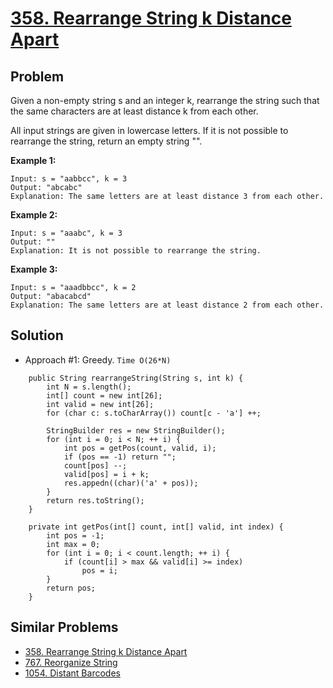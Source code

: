 # <a href='https://leetcode.com/problems/rearrange-string-k-distance-apart/'>358. Rearrange String k Distance Apart</a>

## Problem
Given a non-empty string s and an integer k, rearrange the string such that the same characters are at least distance k from each other.

All input strings are given in lowercase letters. If it is not possible to rearrange the string, return an empty string "".

<strong>Example 1:</strong>
```
Input: s = "aabbcc", k = 3
Output: "abcabc" 
Explanation: The same letters are at least distance 3 from each other.
```
<strong>Example 2:</strong>
```
Input: s = "aaabc", k = 3
Output: "" 
Explanation: It is not possible to rearrange the string.
```
<strong>Example 3:</strong>
```
Input: s = "aaadbbcc", k = 2
Output: "abacabcd"
Explanation: The same letters are at least distance 2 from each other.
```

## Solution
- Approach #1: Greedy. ```Time O(26*N)```
```
    public String rearrangeString(String s, int k) {
        int N = s.length();
        int[] count = new int[26];
        int valid = new int[26];
        for (char c: s.toCharArray()) count[c - 'a'] ++;
        
        StringBuilder res = new StringBuilder();
        for (int i = 0; i < N; ++ i) {
            int pos = getPos(count, valid, i);
            if (pos == -1) return "";
            count[pos] --;
            valid[pos] = i + k;
            res.appedn((char)('a' + pos));
        }
        return res.toString();
    }
    
    private int getPos(int[] count, int[] valid, int index) {
        int pos = -1;
        int max = 0;
        for (int i = 0; i < count.length; ++ i) {
            if (count[i] > max && valid[i] >= index)
                pos = i;
        }
        return pos;
    }
```

## Similar Problems
- <a href='https://github.com/DongZhuoran/LeetCode/blob/master/problems/358.%20Rearrange%20String%20k%20Distance%20Apart.md'>358. Rearrange String k Distance Apart</a>
- <a href='https://github.com/DongZhuoran/LeetCode/blob/master/problems/767.%20Reorganize%20String.md'>767. Reorganize String</a>
- <a href='https://github.com/DongZhuoran/LeetCode/blob/master/problems/1054.%20Distant%20Barcodes.md'>1054. Distant Barcodes</a>
